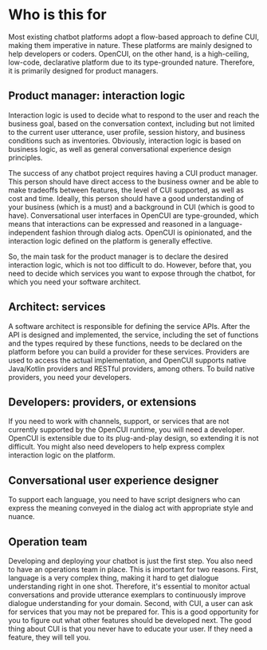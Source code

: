 # Who is this for
Most existing chatbot platforms adopt a flow-based approach to define CUI, making them imperative in nature. These platforms are mainly designed to help developers or coders. OpenCUI, on the other hand, is a high-ceiling, low-code, declarative platform due to its type-grounded nature. Therefore, it is primarily designed for product managers.

## Product manager: interaction logic
Interaction logic is used to decide what to respond to the user and reach the business goal, based on the conversation context, including but not limited to the current user utterance, user profile, session history, and business conditions such as inventories. Obviously, interaction logic is based on business logic, as well as general conversational experience design principles.

The success of any chatbot project requires having a CUI product manager. This person should have direct access to the business owner and be able to make tradeoffs between features, the level of CUI supported, as well as cost and time. Ideally, this person should have a good understanding of your business (which is a must) and a background in CUI (which is good to have). Conversational user interfaces in OpenCUI are type-grounded, which means that interactions can be expressed and reasoned in a language-independent fashion through dialog acts. OpenCUI is opinionated, and the interaction logic defined on the platform is generally effective.

So, the main task for the product manager is to declare the desired interaction logic, which is not too difficult to do. However, before that, you need to decide which services you want to expose through the chatbot, for which you need your software architect.

## Architect: services
A software architect is responsible for defining the service APIs. After the API is designed and implemented, the service, including the set of functions and the types required by these functions, needs to be declared on the platform before you can build a provider for these services. Providers are used to access the actual implementation, and OpenCUI supports native Java/Kotlin providers and RESTful providers, among others. To build native providers, you need your developers.

## Developers: providers, or extensions
If you need to work with channels, support, or services that are not currently supported by the OpenCUI runtime, you will need a developer. OpenCUI is extensible due to its plug-and-play design, so extending it is not difficult. You might also need developers to help express complex interaction logic on the platform.

## Conversational user experience designer
To support each language, you need to have script designers who can express the meaning conveyed in the dialog act with appropriate style and nuance.

## Operation team
Developing and deploying your chatbot is just the first step. You also need to have an operations team in place. This is important for two reasons. First, language is a very complex thing, making it hard to get dialogue understanding right in one shot. Therefore, it's essential to monitor actual conversations and provide utterance exemplars to continuously improve dialogue understanding for your domain. Second, with CUI, a user can ask for services that you may not be prepared for. This is a good opportunity for you to figure out what other features should be developed next. The good thing about CUI is that you never have to educate your user. If they need a feature, they will tell you.
